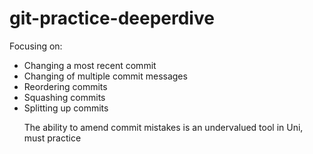 # git-practice-deeperdive

<p>
    Focusing on:
    <ul>
        <li>Changing a most recent commit</li>
        <li>Changing of multiple commit messages</li>
        <li>Reordering commits</li>
        <li>Squashing commits</li>
        <li>Splitting up commits</li>
        <p>
            The ability to amend commit mistakes is an undervalued tool in Uni, must practice
        </p>
    </ul>
</p>